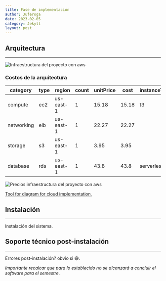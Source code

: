 ```yaml
---
title: Fase de implementación
author: Juferoga
date: 2023-02-05
category: Jekyll
layout: post
---
```


## Arquitectura
--- 

![Infraestructura del proyecto con aws](/fis/assets/images/pages/implementacion/infra_fis.svg "Infraestructura del proyecto con aws")

### Costos de la arquitectura
<div class="table-wrapper" markdown="block">


  | category   | type | region    | count | unitPrice | cost  | instanceType | instanceSize | platform | role       | engine            | dataGb |
  |------------|------|-----------|-------|-----------|-------|--------------|--------------|----------|------------|-------------------|--------|
  | compute    | ec2  | us-east-1 | 1     | 15.18     | 15.18 | t3           | small        | Linux    |            |                   |        |
  | networking | elb  | us-east-1 | 1     | 22.27     | 22.27 |              |              |          |            |                   | 10     |
  | storage    | s3   | us-east-1 | 1     | 3.95      | 3.95  |              |              |          |            |                   | 0.25   |
  | database   | rds  | us-east-1 | 1     | 43.8      | 43.8  | serverless   | serverless   |          | serverless | aurora-postgresql |        |


</div>

![Precios infraestructura del proyecto con aws](/fis/assets/images/pages/implementacion/infra_fis_prices.png "Precios infraestructura del proyecto con aws")

[Tool for diagram for cloud implementation.][1]

## Instalación
--- 

Instalación del sistema.

## Soporte técnico post-instalación
--- 

Errores post-instalación? obvio si 😆.

*Importante recalcar que para lo establecido no se alcanzará a concluir el software para el semestre.*


[1]:https://www.cloudcraft.co/